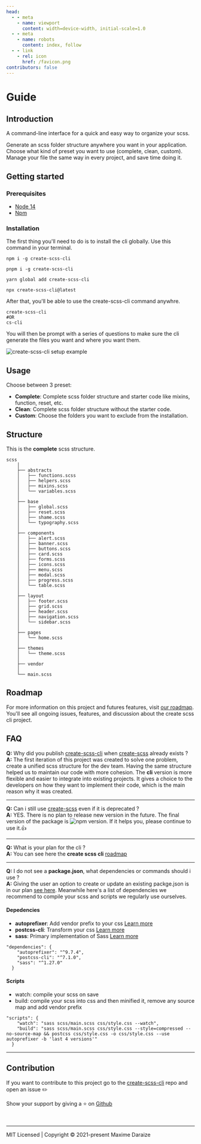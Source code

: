 ```yaml
---
head:
  - - meta
    - name: viewport
      content: width=device-width, initial-scale=1.0
  - - meta
    - name: robots
      content: index, follow
  - - link
    - rel: icon
      href: /favicon.png
contributors: false
---
```

<style>
:root {
  scroll-behavior: smooth;
  --c-text-accent: #0466c8;
}

.back-to-top {
--back-to-top-color: #0466c8 !important;
  --back-to-top-color-hover: #0466c8 !important; 
}
</style>

# Guide

## Introduction

A command-line interface for a quick and easy way to organize your scss.

Generate an scss folder structure anywhere you want in your application. Choose what kind of preset you want to use (complete, clean, custom). Manage your file the same way in every project, and save time doing it.


## Getting started

### Prerequisites

- [Node 14](https://nodejs.org/en/)
- [Npm](https://www.npmjs.com)

### Installation

The first thing you'll need to do is to install the cli globally. Use this command in your terminal.

<CodeGroup>
  <CodeGroupItem title="NPM" active>

```sh:no-line-numbers
npm i -g create-scss-cli
```

  </CodeGroupItem>
  
  <CodeGroupItem title="PNPM">

```sh:no-line-numbers
pnpm i -g create-scss-cli
```

  </CodeGroupItem>

  <CodeGroupItem title="YARN">

```sh:no-line-numbers
yarn global add create-scss-cli
```

  </CodeGroupItem>

  <CodeGroupItem title="NPX">

```sh:no-line-numbers
npx create-scss-cli@latest
```

  </CodeGroupItem>
</CodeGroup>

After that, you'll be able to use the create-scss-cli command anywhre.

```sh:no-line-numbers
create-scss-cli
#OR
cs-cli
```

You will then be prompt with a series of questions to make sure the cli generate the files you want and where you want them.

<img src="https://res.cloudinary.com/mdaraize/image/upload/v1632598329/create-scss-cli/carbon-cli_dvcu4y.png" alt="create-scss-cli setup example">

## Usage

Choose between 3 preset:

- **Complete**: Complete scss folder structure and starter code like mixins, function, reset, etc.
- **Clean**: Complete scss folder structure without the starter code.
- **Custom**: Choose the folders you want to exclude from the installation.

## Structure

This is the **complete** scss structure.

```sh:no-line-numbers
scss
    │
    ├── abstracts
    │   ├── functions.scss
    │   ├── helpers.scss
    │   ├── mixins.scss
    │   └── variables.scss
    │
    ├── base
    │   ├── global.scss
    │   ├── reset.scss
    │   ├── shame.scss
    │   └── typography.scss
    │
    ├── components
    │   ├── alert.scss
    │   ├── banner.scss
    │   ├── buttons.scss
    │   ├── card.scss
    │   ├── forms.scss
    │   ├── icons.scss
    │   ├── menu.scss
    │   ├── modal.scss
    │   ├── progress.scss
    │   └── table.scss
    │
    ├── layout
    │   ├── footer.scss
    │   ├── grid.scss
    │   ├── header.scss
    │   ├── navigation.scss
    │   └── sidebar.scss
    │
    ├── pages
    │   └── home.scss
    │
    ├── themes
    │   └── theme.scss
    │
    ├── vendor
    │
    └── main.scss

```

## Roadmap

For more information on this project and futures features, visit [our roadmap](https://github.com/maximedaraize/create-scss-cli/projects/1). You'll see all ongoing issues, features, and discussion about the create scss cli project.

## FAQ

**Q:** Why did you publish [create-scss-cli](https://www.npmjs.com/package/create-scss-cli) when [create-scss](https://www.npmjs.com/package/create-scss) already exists ?<br>
**A:** The first iteration of this project was created to solve one problem, create a unified scss structure for the dev team. Having the same structure helped us to maintain our code with more cohesion. The **cli** version is more flexible and easier to integrate into existing projects. It gives a choice to the developers on how they want to implement their code, which is the main reason why it was created.

<hr>

**Q:** Can i still use [create-scss](https://www.npmjs.com/package/create-scss) even if it is deprecated ?<br>
**A:** YES. There is no plan to release new version in the future. The final version of the package is ![npm version](https://img.shields.io/npm/v/create-scss). If it helps you, please continue to use it.👍

<hr>

**Q:** What is your plan for the cli ?<br>
**A:** You can see here the **create scss cli** [roadmap](https://github.com/maximedaraize/create-scss-cli/projects/1)

<hr>

**Q:** I do not see a **package.json**, what dependencies or commands should i use ?<br>
**A:** Giving the user an option to create or update an existing packge.json is in our plan [see here](https://github.com/maximedaraize/create-scss-cli/issues/2). Meanwhile here's a list of dependencies we recommend to compile your scss and scripts we regularly use ourselves.
#### Depedencies

- **autoprefixer**: Add vendor prefix to your css [Learn more](https://github.com/postcss/autoprefixer)
- **postcss-cli**: Transform your css [Learn more](https://postcss.org)
- **sass**: Primary implementation of Sass [Learn more](https://sass-lang.com/dart-sass)

```json:no-line-numbers
"dependencies": {
    "autoprefixer": "^9.7.4",
    "postcss-cli": "^7.1.0",
    "sass": "^1.27.0"
  }
```

#### Scripts

- watch: compile your scss on save
- build: compile your scss into css and then minified it, remove any source map and add vendor prefix

```json:no-line-numbers
"scripts": {
    "watch": "sass scss/main.scss css/style.css --watch",
    "build": "sass scss/main.scss css/style.css --style=compressed --no-source-map && postcss css/style.css -o css/style.css --use autoprefixer -b 'last 4 versions'"
  }
```
<hr>

## Contribution

If you want to contribute to this project go to the [create-scss-cli](https://github.com/maximedaraize/create-scss-cli/issues) repo and open an issue ✏️

Show your support by giving a ⭐️ on [Github](https://github.com/maximedaraize/create-scss-cli)

<br>
<hr>
<div class="footer">MIT Licensed | Copyright © 2021-present Maxime Daraize</div>
